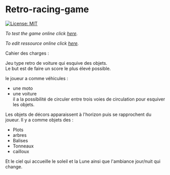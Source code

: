 # Retro-racing-game
[![License: MIT](https://img.shields.io/badge/License-MIT-yellow.svg)](LICENSE)

*To test the game online click [here](https://kitao.github.io/pyxel/wasm/launcher/?run=rattlessnake.retro-racing-game.game).*

*To edit ressource online click [here](https://kitao.github.io/pyxel/wasm/launcher/?edit=rattlessnake.retro-racing-game.graphics).*

Cahier des charges :

Jeu type retro de voiture qui esquive des objets.<br>
Le but est de faire un score le plus élevé possible.

le joueur a comme véhicules :
  - une moto
  - une voiture <br>
 il a la possibilité de circuler entre trois voies de circulation pour esquiver les objets.

Les objets de décors apparaissent à l'horizon puis se rapprochent du joueur.
Il y a comme objets des :
  - Plots
  - arbres
  - Balises
  - Tonneaux
  - cailloux

Et le ciel qui accueille le soleil et la Lune ainsi que l'ambiance jour/nuit qui change.
